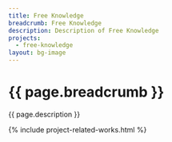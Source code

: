 ```yaml
---
title: Free Knowledge
breadcrumb: Free Knowledge 
description: Description of Free Knowledge
projects: 
  - free-knowledge
layout: bg-image
---
```

# {{ page.breadcrumb }}

{{ page.description }}

{% include project-related-works.html %}
